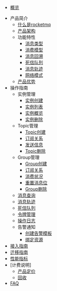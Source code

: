 - [概览](/rocketmq/README)
* 产品简介
    * [什么是rocketmq](/rocketmq/introduction/concept)
    * [产品架构](/rocketmq/introduction/architecture)
    * 功能特性
        * [消息类型](/rocketmq/introduction/features/message_type)
        * [消费模型](/rocketmq/introduction/features/consume_model)
        * [消息回溯](/rocketmq/introduction/features/message_backtracking)
        * [死信队列](/rocketmq/introduction/features/dlq)
        * [消息轨迹](/rocketmq/introduction/features/msessage_trace.md)
        * [网络模式](/rocketmq/introduction/features/net)
    * [产品优势](/rocketmq/introduction/advantages)
* 操作指南
    * 实例管理
        * [实例创建](/rocketmq/guide/instance/create)
        * [实例列表](/rocketmq/guide/instance/list)
        * [实例概览](/rocketmq/guide/instance/detail)
        * [实例删除](/rocketmq/guide/instance/delete)
    * Topic管理
        * [Topic创建](/rocketmq/guide/topic/create)
        * [订阅关系](/rocketmq/guide/topic/subscrition)
        * [发送信息](/rocketmq/guide/topic/send_message)
        * [Topic删除](/rocketmq/guide/topic/delete)
    * Group管理
        * [Group创建](/rocketmq/guide/group/create)
        * [订阅关系](/rocketmq/guide/group/subscrition)
        * [消费状况](/rocketmq/guide/group/consume_detail)
        * [重置消息位](/rocketmq/guide/group/reset_offset)
        * [Group删除](/rocketmq/guide/group/delete)
    * [消息查询](/rocketmq/guide/message)
    * [消息轨迹](/rocketmq/guide/message_trace)
    * [死信队列](/rocketmq/guide/dlq)
    * [令牌管理](/rocketmq/guide/token)
    * [操作日志](/rocketmq/guide/log)
    * 告警通知
        * [创建告警模板](/rocketmq/guide/alarm/create_template)
        * [绑定资源](/rocketmq/guide/alarm/bind_resource)
* [接入指南](/rocketmq/practice/index)
* [迁移指南](/rocketmq/transfer/index)
* [性能指标](/rocketmq/capacity/index)
* [计费说明]
    * [产品定价](/rocketmq/price/index)
    * [回收](/rocketmq/price/recycle)
* [FAQ](/rocketmq/faq/index)
